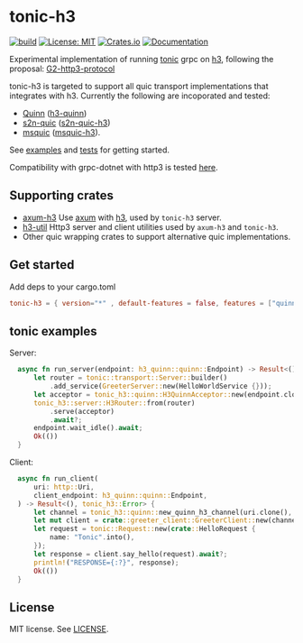 # tonic-h3
[![build](https://github.com/youyuanwu/msquic-h3/actions/workflows/build.yaml/badge.svg)](https://github.com/youyuanwu/msquic-h3/actions/workflows/build.yaml)
[![License: MIT](https://img.shields.io/badge/License-MIT-yellow.svg)](https://raw.githubusercontent.com/youyuanwu/tonic-h3/main/LICENSE)
[![Crates.io](https://img.shields.io/crates/v/tonic-h3)](https://crates.io/crates/tonic-h3)
[![Documentation](https://docs.rs/tonic-h3/badge.svg)](https://docs.rs/tonic-h3)

Experimental implementation of running [tonic](https://github.com/hyperium/tonic) grpc on [h3](https://github.com/hyperium/h3), following the proposal: [G2-http3-protocol](https://github.com/grpc/proposal/blob/master/G2-http3-protocol.md)

tonic-h3 is targeted to support all quic transport implementations that integrates with h3. Currently the following are incoporated and tested:
* [Quinn](https://github.com/quinn-rs/quinn) ([h3-quinn](https://github.com/hyperium/h3/h3-quinn/))
* [s2n-quic](https://github.com/aws/s2n-quic) ([s2n-quic-h3](https://github.com/aws/s2n-quic/tree/main/quic/s2n-quic-h3))
* [msquic](https://github.com/microsoft/msquic) ([msquic-h3](https://github.com/youyuanwu/msquic-h3)).

See [examples](./tonic-h3-tests/examples/) and [tests](./tonic-h3-tests/src/lib.rs) for getting started.

Compatibility with grpc-dotnet with http3 is tested [here](./dotnet/).

## Supporting crates
* [axum-h3](./axum-h3/) Use [axum](https://github.com/tokio-rs/axum) with [h3](https://github.com/hyperium/h3), used by `tonic-h3` server.
* [h3-util](./h3-util/) Http3 server and client utilities used by `axum-h3` and `tonic-h3`.
* Other quic wrapping crates to support alternative quic implementations.

## Get started
Add deps to your cargo.toml
```toml
tonic-h3 = { version="*" , default-features = false, features = ["quinn"] }
```

## tonic examples
Server:
```rs
  async fn run_server(endpoint: h3_quinn::quinn::Endpoint) -> Result<(), tonic_h3::Error> {
      let router = tonic::transport::Server::builder()
          .add_service(GreeterServer::new(HelloWorldService {}));
      let acceptor = tonic_h3::quinn::H3QuinnAcceptor::new(endpoint.clone());
      tonic_h3::server::H3Router::from(router)
          .serve(acceptor)
          .await?;
      endpoint.wait_idle().await;
      Ok(())
  }
```
Client:
```rs
  async fn run_client(
      uri: http::Uri,
      client_endpoint: h3_quinn::quinn::Endpoint,
  ) -> Result<(), tonic_h3::Error> {
      let channel = tonic_h3::quinn::new_quinn_h3_channel(uri.clone(), client_endpoint.clone());
      let mut client = crate::greeter_client::GreeterClient::new(channel);
      let request = tonic::Request::new(crate::HelloRequest {
          name: "Tonic".into(),
      });
      let response = client.say_hello(request).await?;
      println!("RESPONSE={:?}", response);
      Ok(())
  }
```

## License

MIT license. See [LICENSE](LICENSE).
